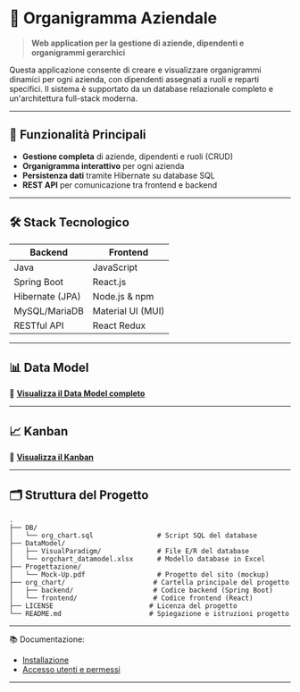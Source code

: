 # 📁 Organigramma Aziendale

> **Web application per la gestione di aziende, dipendenti e organigrammi gerarchici**

Questa applicazione consente di creare e visualizzare organigrammi dinamici per ogni azienda, con dipendenti assegnati a ruoli e reparti specifici. Il sistema è supportato da un database relazionale completo e un'architettura full-stack moderna.

---

## 🚀 Funzionalità Principali

- **Gestione completa** di aziende, dipendenti e ruoli (CRUD)
- **Organigramma interattivo** per ogni azienda
- **Persistenza dati** tramite Hibernate su database SQL
- **REST API** per comunicazione tra frontend e backend

---

## 🛠️ Stack Tecnologico

| **Backend** | **Frontend** |
|-------------|--------------|
| Java | JavaScript |
| Spring Boot | React.js |
| Hibernate (JPA) | Node.js & npm |
| MySQL/MariaDB | Material UI (MUI) |
| RESTful API | React Redux |

---

## 📊 Data Model

🔗 **[Visualizza il Data Model completo](https://docs.google.com/spreadsheets/d/1xv8NQwKt-qy8W41sehuZbiq-B84vz8JdhN2cjZT-YuU/edit)**

---

## 📈 Kanban

🔗 **[Visualizza il Kanban](https://kanbanflow.com/board/sCjnv7V)**

---

## 🗂️ Struttura del Progetto

```
.
├── DB/
│   └── org_chart.sql                # Script SQL del database
├── DataModel/
│   ├── VisualParadigm/              # File E/R del database
│   └── orgchart_datamodel.xlsx      # Modello database in Excel
├── Progettazione/
│   └── Mock-Up.pdf                  # Progetto del sito (mockup)
├── org_chart/                      # Cartella principale del progetto
│   ├── backend/                    # Codice backend (Spring Boot)
│   └── frontend/                   # Codice frontend (React)
├── LICENSE                        # Licenza del progetto
└── README.md                      # Spiegazione e istruzioni progetto
```
---

📚 Documentazione:
- [Installazione](docs/INSTALLATION.md)
- [Accesso utenti e permessi](docs/ACCESS.md)

---
